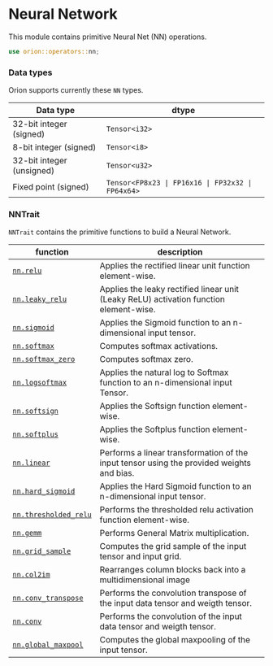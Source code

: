 # Neural Network

This module contains primitive Neural Net (NN) operations.

```rust
use orion::operators::nn;
```

### Data types

Orion supports currently these `NN` types.

| Data type                 | dtype                                             |
| ------------------------- | ------------------------------------------------- |
| 32-bit integer (signed)   | `Tensor<i32>`                                     |
| 8-bit integer (signed)    | `Tensor<i8>`                                      |
| 32-bit integer (unsigned) | `Tensor<u32>`                                     |
| Fixed point (signed)      | `Tensor<FP8x23 \| FP16x16 \| FP32x32 \| FP64x64>` |

### NN**Trait**

`NNTrait` contains the primitive functions to build a Neural Network.

| function | description |
| --- | --- |
| [`nn.relu`](nn.relu.md) | Applies the rectified linear unit function element-wise. |
| [`nn.leaky_relu`](nn.leaky\_relu.md) | Applies the leaky rectified linear unit (Leaky ReLU) activation function element-wise. |
| [`nn.sigmoid`](nn.sigmoid.md) | Applies the Sigmoid function to an n-dimensional input tensor. |
| [`nn.softmax`](nn.softmax.md) | Computes softmax activations. |
| [`nn.softmax_zero`](nn.softmax\_zero.md) | Computes softmax zero. |
| [`nn.logsoftmax`](nn.logsoftmax.md) | Applies the natural log to Softmax function to an n-dimensional input Tensor. |
| [`nn.softsign`](nn.softsign.md) | Applies the Softsign function element-wise. |
| [`nn.softplus`](nn.softplus.md) | Applies the Softplus function element-wise. |
| [`nn.linear`](nn.linear.md) | Performs a linear transformation of the input tensor using the provided weights and bias. |
| [`nn.hard_sigmoid`](nn.hard\_sigmoid.md) | Applies the Hard Sigmoid function to an n-dimensional input tensor. |
| [`nn.thresholded_relu`](nn.thresholded\_relu.md) | Performs the thresholded relu activation function element-wise. |
| [`nn.gemm`](nn.gemm.md) | Performs General Matrix multiplication. |
| [`nn.grid_sample`](nn.grid\_sample.md) | Computes the grid sample of the input tensor and input grid. |
| [`nn.col2im`](nn.col2im.md) | Rearranges column blocks back into a multidimensional image |
| [`nn.conv_transpose`](nn.conv\_transpose.md) | Performs the convolution transpose of the input data tensor and weigth tensor. |
| [`nn.conv`](nn.conv.md) | Performs the convolution of the input data tensor and weigth tensor. |
| [`nn.global_maxpool`](nn.global_maxpool.md) | Computes the global maxpooling of the input tensor. |